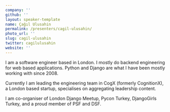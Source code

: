 ```yaml
---
company: ''
github: ''
layout: speaker-template
name: Çağıl Ulusahin
permalink: /presenters/cagil-ulusahin/
photo_url: ''
slug: cagil-ulusahin
twitter: cagilulusahin
website: ''
---
```


I am a software engineer based in London. I mostly do backend engineering for web based applications. Python and Django are what I have been mostly working with since 2008.

Currently I am leading the engineering team in CogX (formerly CognitionX), a London based startup, specialises on aggregating leadership content.

I am co-organiser of London Django Meetup, Pycon Turkey, DjangoGirls Turkey, and a proud member of PSF and DSF.